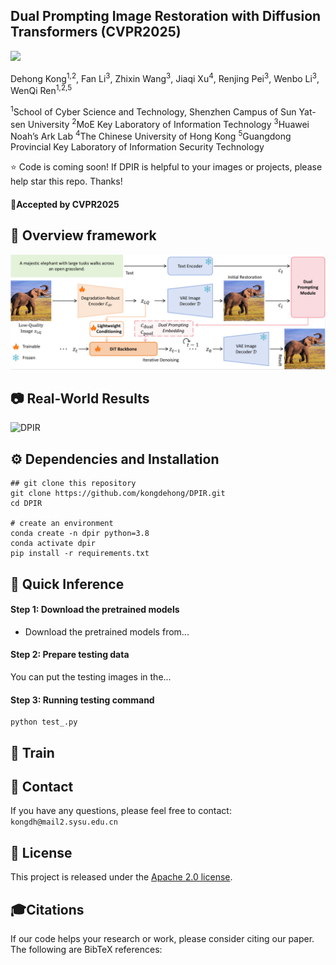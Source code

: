 ## Dual Prompting Image Restoration with Diffusion Transformers (CVPR2025)

<a href="https://github.com/kongdehong/DPIR/edit/main/README.md"><img src="https://img.shields.io/badge/ArXiv-2409.17058-red"></a>  &nbsp;&nbsp;&nbsp;&nbsp;&nbsp;
</p>
Dehong Kong<sup>1,2</sup>, Fan Li<sup>3</sup>, Zhixin Wang<sup>3</sup>, Jiaqi Xu<sup>4</sup>, Renjing Pei<sup>3</sup>, Wenbo Li<sup>3</sup>, WenQi Ren<sup>1,2,5</sup>

<sup>1</sup>School of Cyber Science and Technology, Shenzhen Campus of Sun Yat-sen University
<sup>2</sup>MoE Key Laboratory of Information Technology <sup>3</sup>Huawei Noah’s Ark Lab <sup>4</sup>The Chinese University of Hong Kong
<sup>5</sup>Guangdong Provincial Key Laboratory of Information Security Technology

:star: Code is coming soon! 
If DPIR is helpful to your images or projects, please help star this repo. Thanks!

#### 🚩Accepted by CVPR2025

## 🔎 Overview framework

![DPIR](pipeline.png)

## 📷 Real-World Results

![DPIR](teaser.png)

## ⚙️ Dependencies and Installation

    ## git clone this repository
    git clone https://github.com/kongdehong/DPIR.git
    cd DPIR

    # create an environment
    conda create -n dpir python=3.8
    conda activate dpir
    pip install -r requirements.txt

## 🚀 Quick Inference

#### Step 1: Download the pretrained models

- Download the pretrained models from...

#### Step 2: Prepare testing data

You can put the testing images in the...

#### Step 3: Running testing command

    python test_.py

## 🌈 Train

## 📧 Contact

If you have any questions, please feel free to contact: `kongdh@mail2.sysu.edu.cn`

## :notebook: License

This project is released under the [Apache 2.0 license](LICENSE).
## 🎓Citations

If our code helps your research or work, please consider citing our paper. The following are BibTeX references:


